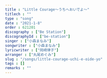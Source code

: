 ```yaml
---
title : "Little Courage～うちへおいでよ～"
titlech : ""
type : "song"
date : "2021-1-8"
order : 621201
discography : ["Be Station"]
discographyId : ["be-station"]
singer : ["小森まなみ"]
songwriter : ["小森まなみ"]
lyricwriter : ["岡崎律子"]
arranger : ["丸尾めぐみ"]
slug : "/songs/little-courage-uchi-e-oide-yo"
tags : []
remarks : ""
---
```


